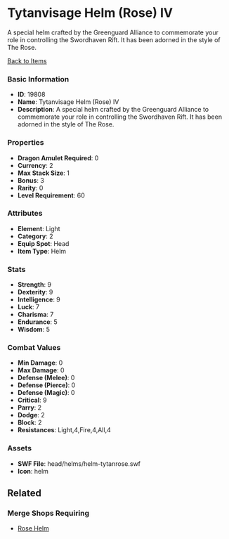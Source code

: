 # Tytanvisage Helm (Rose) IV

A special helm crafted by the Greenguard Alliance to commemorate your role in controlling the Swordhaven Rift. It has been adorned in the style of The Rose.

[Back to Items](../items.md)

### Basic Information

- **ID**: 19808
- **Name**: Tytanvisage Helm (Rose) IV
- **Description**: A special helm crafted by the Greenguard Alliance to commemorate your role in controlling the Swordhaven Rift. It has been adorned in the style of The Rose.

### Properties

- **Dragon Amulet Required**: 0
- **Currency**: 2
- **Max Stack Size**: 1
- **Bonus**: 3
- **Rarity**: 0
- **Level Requirement**: 60

### Attributes

- **Element**: Light
- **Category**: 2
- **Equip Spot**: Head
- **Item Type**: Helm

### Stats

- **Strength**: 9
- **Dexterity**: 9
- **Intelligence**: 9
- **Luck**: 7
- **Charisma**: 7
- **Endurance**: 5
- **Wisdom**: 5

### Combat Values

- **Min Damage**: 0
- **Max Damage**: 0
- **Defense (Melee)**: 0
- **Defense (Pierce)**: 0
- **Defense (Magic)**: 0
- **Critical**: 9
- **Parry**: 2
- **Dodge**: 2
- **Block**: 2
- **Resistances**: Light,4,Fire,4,All,4

### Assets

- **SWF File**: head/helms/helm-tytanrose.swf
- **Icon**: helm

## Related

### Merge Shops Requiring

- [Rose Helm](../merge-shops/326-rose-helm.md)


